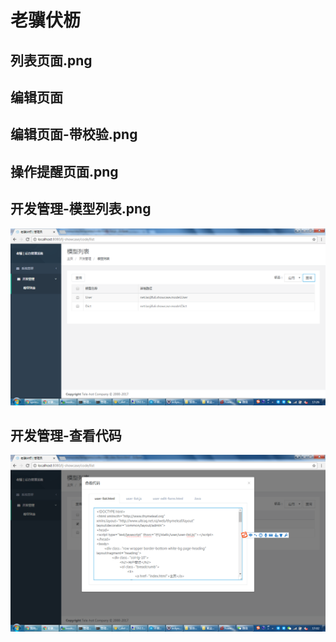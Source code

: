 # 老骥伏枥

## 列表页面.png


## 编辑页面

## 编辑页面-带校验.png

## 操作提醒页面.png

## 开发管理-模型列表.png
![开发管理-模型列表.png](https://github.com/laojifuli/lj/blob/master/demos/开发管理-模型列表.png?raw=true)

## 开发管理-查看代码

![开发管理-查看代码.png](https://github.com/laojifuli/lj/blob/master/demos/%E5%BC%80%E5%8F%91%E7%AE%A1%E7%90%86-%E6%9F%A5%E7%9C%8B%E4%BB%A3%E7%A0%81.png?raw=true)
